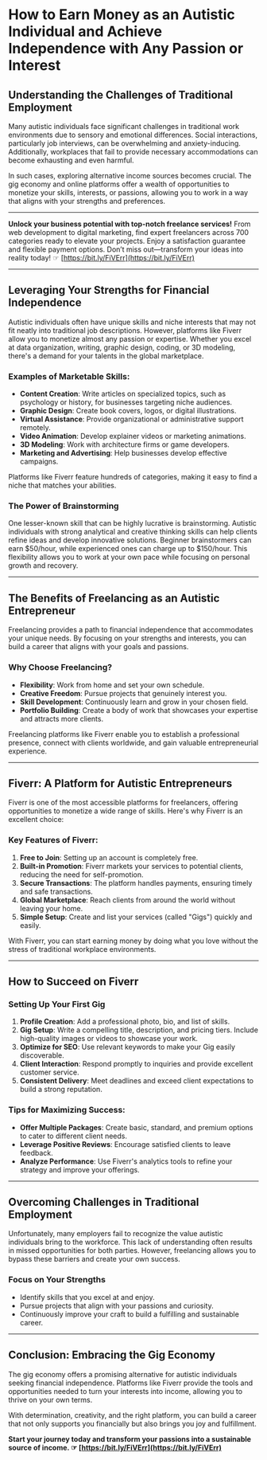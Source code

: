# How to Earn Money as an Autistic Individual and Achieve Independence with Any Passion or Interest

## Understanding the Challenges of Traditional Employment

Many autistic individuals face significant challenges in traditional work environments due to sensory and emotional differences. Social interactions, particularly job interviews, can be overwhelming and anxiety-inducing. Additionally, workplaces that fail to provide necessary accommodations can become exhausting and even harmful.

In such cases, exploring alternative income sources becomes crucial. The gig economy and online platforms offer a wealth of opportunities to monetize your skills, interests, or passions, allowing you to work in a way that aligns with your strengths and preferences.

---

**Unlock your business potential with top-notch freelance services!** From web development to digital marketing, find expert freelancers across 700 categories ready to elevate your projects. Enjoy a satisfaction guarantee and flexible payment options. Don’t miss out—transform your ideas into reality today! ☞ [https://bit.ly/FiVErr](https://bit.ly/FiVErr)

---

## Leveraging Your Strengths for Financial Independence

Autistic individuals often have unique skills and niche interests that may not fit neatly into traditional job descriptions. However, platforms like Fiverr allow you to monetize almost any passion or expertise. Whether you excel at data organization, writing, graphic design, coding, or 3D modeling, there's a demand for your talents in the global marketplace.

### Examples of Marketable Skills:
- **Content Creation**: Write articles on specialized topics, such as psychology or history, for businesses targeting niche audiences.
- **Graphic Design**: Create book covers, logos, or digital illustrations.
- **Virtual Assistance**: Provide organizational or administrative support remotely.
- **Video Animation**: Develop explainer videos or marketing animations.
- **3D Modeling**: Work with architecture firms or game developers.
- **Marketing and Advertising**: Help businesses develop effective campaigns.

Platforms like Fiverr feature hundreds of categories, making it easy to find a niche that matches your abilities.

### The Power of Brainstorming
One lesser-known skill that can be highly lucrative is brainstorming. Autistic individuals with strong analytical and creative thinking skills can help clients refine ideas and develop innovative solutions. Beginner brainstormers can earn $50/hour, while experienced ones can charge up to $150/hour. This flexibility allows you to work at your own pace while focusing on personal growth and recovery.

---

## The Benefits of Freelancing as an Autistic Entrepreneur

Freelancing provides a path to financial independence that accommodates your unique needs. By focusing on your strengths and interests, you can build a career that aligns with your goals and passions.

### Why Choose Freelancing?
- **Flexibility**: Work from home and set your own schedule.
- **Creative Freedom**: Pursue projects that genuinely interest you.
- **Skill Development**: Continuously learn and grow in your chosen field.
- **Portfolio Building**: Create a body of work that showcases your expertise and attracts more clients.

Freelancing platforms like Fiverr enable you to establish a professional presence, connect with clients worldwide, and gain valuable entrepreneurial experience.

---

## Fiverr: A Platform for Autistic Entrepreneurs

Fiverr is one of the most accessible platforms for freelancers, offering opportunities to monetize a wide range of skills. Here's why Fiverr is an excellent choice:

### Key Features of Fiverr:
1. **Free to Join**: Setting up an account is completely free.
2. **Built-in Promotion**: Fiverr markets your services to potential clients, reducing the need for self-promotion.
3. **Secure Transactions**: The platform handles payments, ensuring timely and safe transactions.
4. **Global Marketplace**: Reach clients from around the world without leaving your home.
5. **Simple Setup**: Create and list your services (called "Gigs") quickly and easily.

With Fiverr, you can start earning money by doing what you love without the stress of traditional workplace environments.

---

## How to Succeed on Fiverr

### Setting Up Your First Gig
1. **Profile Creation**: Add a professional photo, bio, and list of skills.
2. **Gig Setup**: Write a compelling title, description, and pricing tiers. Include high-quality images or videos to showcase your work.
3. **Optimize for SEO**: Use relevant keywords to make your Gig easily discoverable.
4. **Client Interaction**: Respond promptly to inquiries and provide excellent customer service.
5. **Consistent Delivery**: Meet deadlines and exceed client expectations to build a strong reputation.

### Tips for Maximizing Success:
- **Offer Multiple Packages**: Create basic, standard, and premium options to cater to different client needs.
- **Leverage Positive Reviews**: Encourage satisfied clients to leave feedback.
- **Analyze Performance**: Use Fiverr's analytics tools to refine your strategy and improve your offerings.

---

## Overcoming Challenges in Traditional Employment

Unfortunately, many employers fail to recognize the value autistic individuals bring to the workforce. This lack of understanding often results in missed opportunities for both parties. However, freelancing allows you to bypass these barriers and create your own success.

### Focus on Your Strengths
- Identify skills that you excel at and enjoy.
- Pursue projects that align with your passions and curiosity.
- Continuously improve your craft to build a fulfilling and sustainable career.

---

## Conclusion: Embracing the Gig Economy

The gig economy offers a promising alternative for autistic individuals seeking financial independence. Platforms like Fiverr provide the tools and opportunities needed to turn your interests into income, allowing you to thrive on your own terms.

With determination, creativity, and the right platform, you can build a career that not only supports you financially but also brings you joy and fulfillment.

**Start your journey today and transform your passions into a sustainable source of income. ☞ [https://bit.ly/FiVErr](https://bit.ly/FiVErr)**
